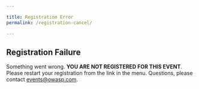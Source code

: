 ```yaml
---

title: Registration Error
permalink: /registration-cancel/

---
```


## Registration Failure
Something went wrong. **YOU ARE NOT REGISTERED FOR THIS EVENT**. Please restart your registration from the link in the menu. Questions, please contact [events@owasp.com](mailto:events@owasp.com?subject=Global%20AppSec%20Dublin%20Registration%20Error).